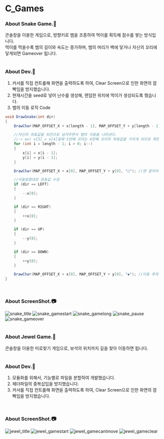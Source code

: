 # C_Games
 
### About Snake Game.:snake:
콘솔창을 이용한 게임으로, 방향키로 뱀을 조종하여 먹이를 획득해 점수를 쌓는 방식입니다.<br>
먹이를 먹을수록 뱀의 길이와 속도는 증가하며, 뱀의 머리가 벽에 닿거나 자신의 꼬리에 닿게되면 Gameover 됩니다.<br>
<br>

### About Dev.:nut_and_bolt:
1. 커서를 직접 컨트롤해 화면을 출력하도록 하여, Clear Screen으로 인한 화면의 깜빡임을 방지했습니다.
2. 현재시간을 seed로 넣어 난수를 생성해, 랜덤한 위치에 먹이가 생성되도록 했습니다.
3. 뱀의 이동 로직 Code
```c#
void DrawSnake(int dir)
{
	DrawChar(MAP_OFFSET_X + x[length - 1], MAP_OFFSET_Y + y[length - 1], "  "); //뱀의 마지막 꼬리부분을 지워준다.

	//자신의 좌표값을 뒤칸으로 넘겨주면서 뱀의 이동을 나타낸다. 
	//-> ex) x[5] = x[4]일때 5번째 꼬리는 4번째 꼬리의 좌표값을 가지게 되므로 화면상 앞으로 이동하게됨.
	for (int i = length - 1; i > 0; i--)
	{
		x[i] = x[i - 1];
		y[i] = y[i - 1];
	}

	DrawChar(MAP_OFFSET_X + x[0], MAP_OFFSET_Y + y[0], "○"); //맨 앞자리에도 꼬리를 그려준다.

	//이동방향대로 좌표값 수정
	if (dir == LEFT)
	{
		--x[0];
	}

	if (dir == RIGHT)
	{
		++x[0];
	}

	if (dir == UP)
	{
		--y[0];
	}

	if (dir == DOWN)
	{
		++y[0];
	}

	DrawChar(MAP_OFFSET_X + x[0], MAP_OFFSET_Y + y[0], "◆"); //이동 후의 머리를 그려준다.
}
```
<br>

### About ScreenShot.:camera:
 ![snake_title](https://user-images.githubusercontent.com/43705434/104903264-1f169300-59c3-11eb-8d61-4c5e99c9dbe5.PNG)
 ![snake_gamestart](https://user-images.githubusercontent.com/43705434/104903249-1c1ba280-59c3-11eb-9e24-b8aa224a265f.PNG)
 ![snake_gamelong](https://user-images.githubusercontent.com/43705434/104903255-1de56600-59c3-11eb-940c-6f601b7c0fdd.PNG)
 ![snake_pause](https://user-images.githubusercontent.com/43705434/104903254-1d4ccf80-59c3-11eb-82b5-4998098262bc.PNG)
 ![snake_gameover](https://user-images.githubusercontent.com/43705434/104903251-1d4ccf80-59c3-11eb-933d-a6e94aa69b76.PNG)
 <br>
 <br>
 
### About Jewel Game.:gem:
콘솔창을 이용한 미로찾기 게임으로, 보석의 위치까지 길을 찾아 이동하면 됩니다.<br>
<br>

### About Dev.:nut_and_bolt:
1. 모듈화를 위해서, 기능별로 파일을 분할하여 개발했습니다.
2. 헤더파일의 중복삽입을 방지했습니다.
3. 커서를 직접 컨트롤해 화면을 출력하도록 하여, Clear Screen으로 인한 화면의 깜빡임을 방지했습니다. 
<br>

### About ScreenShot.:camera:
![jewel_title](https://user-images.githubusercontent.com/43705434/104903256-1de56600-59c3-11eb-889f-54949a3b09e5.PNG)
![jewel_gamestart](https://user-images.githubusercontent.com/43705434/104903257-1e7dfc80-59c3-11eb-9844-3cb33e4ac25e.PNG)
![jewel_gamecantmove](https://user-images.githubusercontent.com/43705434/104903258-1e7dfc80-59c3-11eb-9384-31f7532af543.PNG)
![jewel_gameclear](https://user-images.githubusercontent.com/43705434/104903262-1f169300-59c3-11eb-9671-63dfd43ebcec.PNG)
<br>
